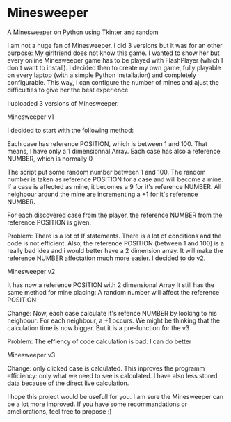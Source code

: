 # Minesweeper
A Minesweeper on Python using Tkinter and random


I am not a huge fan of Minesweeper. I did 3 versions but it was for an other purpose:
My girlfriend does not know this game. I wanted to show her but every online Minesweeper game has to be played with FlashPlayer (which I don't want to install).
I decided then to create my own game, fully playable on every laptop (with a simple Python installation) and completely configurable.
This way, I can configure the number of mines and ajust the difficulties to give her the best experience.


I uploaded 3 versions of Minesweeper.

Minesweeper v1

I decided to start with the following method:

  Each case has reference POSITION, which is between 1 and 100.
  That means, I have only a 1 dimensionnal Array.
  Each case has also a reference NUMBER, which is normally 0
  
  The script put some random number between 1 and 100. The random number is taken as reference POSITION for a case and will become a mine.
  If a case is affected as mine, it becomes a 9 for it's reference NUMBER.
  All neighbour around the mine are incrementing a +1 for it's reference NUMBER.
  
  For each discovered case from the player, the reference NUMBER from the reference POSITION is given.
  
  
Problem:  There is a lot of If statements. There is a lot of conditions and the code is not efficient. 
          Also, the reference POSITION (between 1 and 100) is a really bad idea and i would better have a 2 dimension array. It will make the reference NUMBER affectation much more easier.
I decided to do v2.

Minesweeper v2

 It has now a reference POSITION with 2 dimensional Array
 It still has the same method for mine placing: A random number will affect the reference POSITION
 
 Change: Now, each case calculate it's refence NUMBER by looking to his neighbour:
  For each neighbour, a +1 occurs.
 We might be thinking that the calculation time is now bigger. But it is a pre-function for the v3

Problem:  The effiency of code calculation is bad. I can do better

Minesweeper v3

  Change: only clicked case is calculated. This inproves the programm efficiency: only what we need to see is calculated.
  I have also less stored data because of the direct live calculation.
  
 

I hope this project would be usefull for you.
I am sure the Minesweeper can be a lot more improved.
If you have some recommandations or ameliorations, feel free to propose :)
